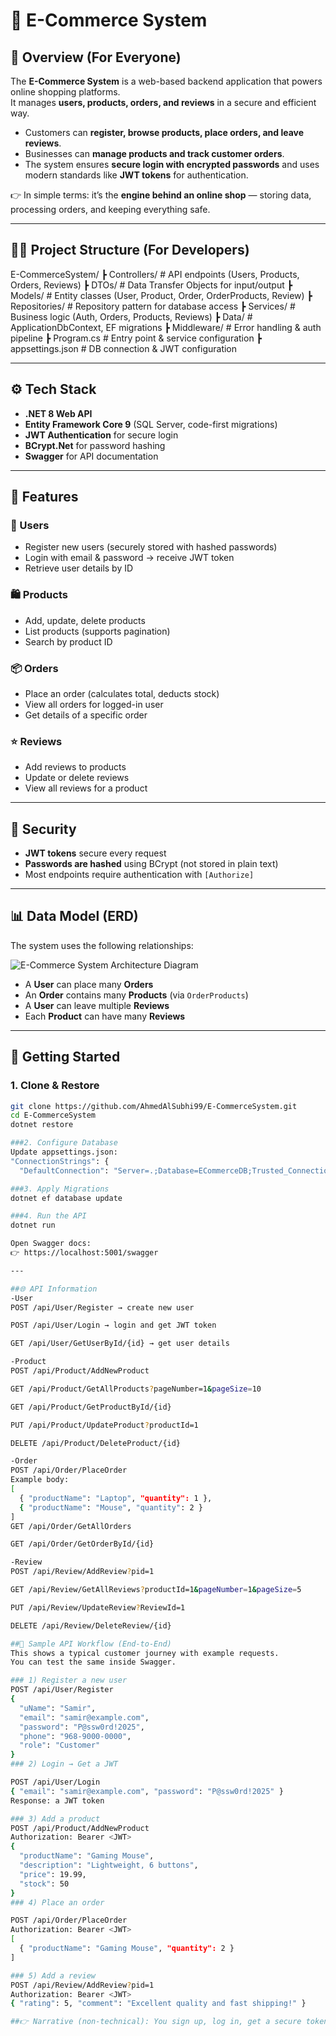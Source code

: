 ﻿# 🛒 E-Commerce System

## 📖 Overview (For Everyone)
The **E-Commerce System** is a web-based backend application that powers online shopping platforms.  
It manages **users, products, orders, and reviews** in a secure and efficient way.

- Customers can **register, browse products, place orders, and leave reviews**.  
- Businesses can **manage products and track customer orders**.  
- The system ensures **secure login with encrypted passwords** and uses modern standards like **JWT tokens** for authentication.  

👉 In simple terms: it’s the **engine behind an online shop** — storing data, processing orders, and keeping everything safe.

---

## 👨‍💻 Project Structure (For Developers)

E-CommerceSystem/
┣ Controllers/ # API endpoints (Users, Products, Orders, Reviews)
┣ DTOs/ # Data Transfer Objects for input/output
┣ Models/ # Entity classes (User, Product, Order, OrderProducts, Review)
┣ Repositories/ # Repository pattern for database access
┣ Services/ # Business logic (Auth, Orders, Products, Reviews)
┣ Data/ # ApplicationDbContext, EF migrations
┣ Middleware/ # Error handling & auth pipeline
┣ Program.cs # Entry point & service configuration
┣ appsettings.json # DB connection & JWT configuration


---

## ⚙️ Tech Stack
- **.NET 8 Web API**
- **Entity Framework Core 9** (SQL Server, code-first migrations)
- **JWT Authentication** for secure login
- **BCrypt.Net** for password hashing
- **Swagger** for API documentation

---

## 📑 Features
### 👤 Users
- Register new users (securely stored with hashed passwords)
- Login with email & password → receive JWT token
- Retrieve user details by ID

### 🛍 Products
- Add, update, delete products
- List products (supports pagination)
- Search by product ID

### 📦 Orders
- Place an order (calculates total, deducts stock)
- View all orders for logged-in user
- Get details of a specific order

### ⭐ Reviews
- Add reviews to products
- Update or delete reviews
- View all reviews for a product

---

## 🔐 Security
- **JWT tokens** secure every request
- **Passwords are hashed** using BCrypt (not stored in plain text)
- Most endpoints require authentication with `[Authorize]`

---

## 📊 Data Model (ERD)
The system uses the following relationships:

![E-Commerce System Architecture Diagram](ecommerce_system_architecture.png)

- A **User** can place many **Orders**  
- An **Order** contains many **Products** (via `OrderProducts`)  
- A **User** can leave multiple **Reviews**  
- Each **Product** can have many **Reviews**  

---

## 🚀 Getting Started
### 1. Clone & Restore
```bash
git clone https://github.com/AhmedAlSubhi99/E-CommerceSystem.git
cd E-CommerceSystem
dotnet restore

###2. Configure Database
Update appsettings.json:
"ConnectionStrings": {
  "DefaultConnection": "Server=.;Database=ECommerceDB;Trusted_Connection=True;TrustServerCertificate=True;"}

###3. Apply Migrations
dotnet ef database update

###4. Run the API
dotnet run

Open Swagger docs:
👉 https://localhost:5001/swagger

---

##🌐 API Information
-User
POST /api/User/Register → create new user

POST /api/User/Login → login and get JWT token

GET /api/User/GetUserById/{id} → get user details

-Product
POST /api/Product/AddNewProduct

GET /api/Product/GetAllProducts?pageNumber=1&pageSize=10

GET /api/Product/GetProductById/{id}

PUT /api/Product/UpdateProduct?productId=1

DELETE /api/Product/DeleteProduct/{id}

-Order
POST /api/Order/PlaceOrder
Example body:
[
  { "productName": "Laptop", "quantity": 1 },
  { "productName": "Mouse", "quantity": 2 }
]
GET /api/Order/GetAllOrders

GET /api/Order/GetOrderById/{id}

-Review
POST /api/Review/AddReview?pid=1

GET /api/Review/GetAllReviews?productId=1&pageNumber=1&pageSize=5

PUT /api/Review/UpdateReview?ReviewId=1

DELETE /api/Review/DeleteReview/{id}

##🧭 Sample API Workflow (End-to-End)
This shows a typical customer journey with example requests.
You can test the same inside Swagger.

### 1) Register a new user
POST /api/User/Register
{
  "uName": "Samir",
  "email": "samir@example.com",
  "password": "P@ssw0rd!2025",
  "phone": "968-9000-0000",
  "role": "Customer"
}
### 2) Login → Get a JWT

POST /api/User/Login
{ "email": "samir@example.com", "password": "P@ssw0rd!2025" }
Response: a JWT token

### 3) Add a product
POST /api/Product/AddNewProduct
Authorization: Bearer <JWT>
{
  "productName": "Gaming Mouse",
  "description": "Lightweight, 6 buttons",
  "price": 19.99,
  "stock": 50
}
### 4) Place an order

POST /api/Order/PlaceOrder
Authorization: Bearer <JWT>
[
  { "productName": "Gaming Mouse", "quantity": 2 }
]

### 5) Add a review
POST /api/Review/AddReview?pid=1
Authorization: Bearer <JWT>
{ "rating": 5, "comment": "Excellent quality and fast shipping!" }

##👉 Narrative (non-technical): You sign up, log in, get a secure token, then browse products, place an order, and finally leave a review — just like any real online shop.